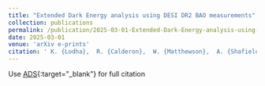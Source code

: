 ```yaml
---
title: "Extended Dark Energy analysis using DESI DR2 BAO measurements"
collection: publications
permalink: /publication/2025-03-01-Extended-Dark-Energy-analysis-using-DESI-DR2-BAO-measurements
date: 2025-03-01
venue: 'arXiv e-prints'
citation: ' K. {Lodha},  R. {Calderon},  W. {Matthewson},  A. {Shafieloo},  M. {Ishak},  J. {Pan},  C. {Garcia-Quintero},  D. {Huterer},  G. {Valogiannis},  L. {Ure{\~n}a-L{\&apos;o}pez},  N. {Kamble},  D. {Parkinson},  A. {Kim},  G. {Zhao},  J. {Cervantes-Cota},  J. {Rohlf},  F. {Lozano-Rodr{\&apos;\i}guez},  J. {Rom{\&apos;a}n-Herrera},  M. {Karim},  J. {Aguilar},  S. {Ahlen},  O. {Alves},  U. {Andrade},  E. {Armengaud},  A. {Aviles},  S. {BenZvi},  D. {Bianchi},  A. {Brodzeller},  D. {Brooks},  E. {Burtin},  R. {Canning},  A. {Carnero Rosell},  L. {Casas},  F. {Castander},  M. {Charles},  E. {Chaussidon},  J. {Chaves-Montero},  D. {Chebat},  T. {Claybaugh},  S. {Cole},  A. {Cuceu},  K. {Dawson},  A. {de la Macorra},  A. {de Mattia},  N. {Deiosso},  R. {Demina},  Arjun {Dey},  Biprateep {Dey},  Z. {Ding},  P. {Doel},  D. {Eisenstein},  W. {Elbers},  S. {Ferraro},  A. {Font-Ribera},  J. {Forero-Romero},  Lehman {Garrison},  E. {Gazta{\~n}aga},  H. {Gil-Mar{\&apos;\i}n},  S. {Gontcho},  A. {Gonzalez-Morales},  G. {Gutierrez},  J. {Guy},  C. {Hahn},  M. {Herbold},  H. {Herrera-Alcantar},  K. {Honscheid},  C. {Howlett},  S. {Juneau},  R. {Kehoe},  D. {Kirkby},  T. {Kisner},  A. {Kremin},  O. {Lahav},  C. {Lamman},  M. {Landriau},  L. {Le Guillou},  A. {Leauthaud},  M. {Levi},  Q. {Li},  C. {Magneville},  M. {Manera},  P. {Martini},  A. {Meisner},  J. {Mena-Fern{\&apos;a}ndez},  R. {Miquel},  J. {Moustakas},  D. {Mu{\~n}oz Santos},  A. {Mu{\~n}oz-Guti{\&apos;e}rrez},  A. {Myers},  S. {Nadathur},  G. {Niz},  H. {Noriega},  E. {Paillas},  N. {Palanque-Delabrouille},  W. {Percival},  Matthew {Pieri},  C. {Poppett},  F. {Prada},  A. {P{\&apos;e}rez-Fern{\&apos;a}ndez},  I. {P{\&apos;e}rez-R{\`a}fols},  C. {Ram{\&apos;\i}rez-P{\&apos;e}rez},  M. {Rashkovetskyi},  C. {Ravoux},  A. {Ross},  G. {Rossi},  V. {Ruhlmann-Kleider},  L. {Samushia},  E. {Sanchez},  D. {Schlegel},  M. {Schubnell},  H. {Seo},  F. {Sinigaglia},  D. {Sprayberry},  T. {Tan},  G. {Tarl{\&apos;e}},  P. {Taylor},  W. {Turner},  M. {Vargas-Maga{\~n}a},  M. {Walther},  B. {Weaver},  M. {Wolfson},  C. {Y{\`e}che},  P. {Zarrouk},  R. {Zhou},  H. {Zou}, &quot;Extended Dark Energy analysis using DESI DR2 BAO measurements.&quot; arXiv e-prints, 2025.'
---
```

Use [ADS](https://ui.adsabs.harvard.edu/abs/arXiv:2503.14743){:target="_blank"} for full citation